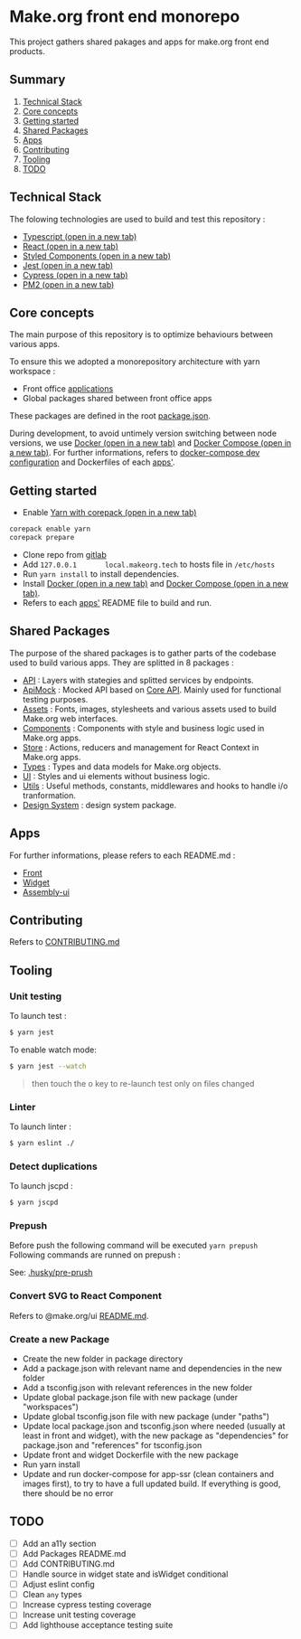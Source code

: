 # Make.org front end monorepo

This project gathers shared pakages and apps for make.org front end products.

## Summary

1. [Technical Stack](#technical_stack)
2. [Core concepts](#core_concepts)
3. [Getting started](#getting_started)
4. [Shared Packages](#shared_packages)
5. [Apps](#apps)
6. [Contributing](#contributing)
7. [Tooling](#tooling)
8. [TODO](#todo)

## <a name="technical_stack"></a>Technical Stack

The folowing technologies are used to build and test this repository :

- <a href="https://github.com/microsoft/TypeScript/" target="_blank">Typescript (open in a new tab)</a>
- <a href="https://github.com/facebook/react/" target="_blank">React (open in a new tab)</a>
- <a href="https://styled-components.com/" target="_blank">Styled Components (open in a new tab)</a>
- <a href="https://jestjs.io/" target="_blank">Jest (open in a new tab)</a>
- <a href="https://www.cypress.io/" target="_blank">Cypress (open in a new tab)</a>
- <a href="https://pm2.keymetrics.io/" target="_blank">PM2 (open in a new tab)</a>

## <a name="core_concepts"></a>Core concepts

The main purpose of this repository is to optimize behaviours between various apps.

To ensure this we adopted a monorepository architecture with yarn workspace :

- Front office [applications](./apps)
- Global packages shared between front office apps

These packages are defined in the root [package.json](./package.json).

During development, to avoid untimely version switching between node versions, we use <a href="https://www.docker.com/" target="_blank">Docker (open in a new tab)</a> and <a href="https://docs.docker.com/compose/install/" target="_blank">Docker Compose (open in a new tab)</a>.
For further informations, refers to [docker-compose dev configuration](./docker-compose.dev.yaml) and Dockerfiles of each [apps'](./apps).

## <a name="getting_started"></a>Getting started

- Enable <a href="https://yarnpkg.com/getting-started/install" target="_blank">Yarn with corepack (open in a new tab)</a>

```bash
corepack enable yarn
corepack prepare
```

- Clone repo from [gitlab](https://gitlab.com/makeorg/platform/monofront)
- Add `127.0.0.1       local.makeorg.tech` to hosts file in `/etc/hosts`
- Run `yarn install` to install dependencies.
- Install <a href="https://docs.docker.com/get-docker/" target="_blank">Docker (open in a new tab)</a> and <a href="https://docs.docker.com/compose/install/" target="_blank">Docker Compose (open in a new tab)</a>.
- Refers to each [apps'](./apps) README file to build and run.

## <a name="shared_packages"></a>Shared Packages

The purpose of the shared packages is to gather parts of the codebase used to build various apps.
They are splitted in 8 packages :

- [API](./package/api/README.md) : Layers with stategies and splitted services by endpoints.
- [ApiMock](./apimock/README.md) : Mocked API based on [Core API](https://gitlab.com/makeorg/platform/core-api). Mainly used for functional testing purposes.
- [Assets](./package/assets/REAME.md) : Fonts, images, stylesheets and various assets used to build Make.org web interfaces.
- [Components](./package/components/REAME.md) : Components with style and business logic used in Make.org apps.
- [Store](./package/store/REAME.md) : Actions, reducers and management for React Context in Make.org apps.
- [Types](./package/types/REAME.md) : Types and data models for Make.org objects.
- [UI](./package/ui/README.md) : Styles and ui elements without business logic.
- [Utils](./package/utils/README.md) : Useful methods, constants, middlewares and hooks to handle i/o tranformation.
- [Design System](./package/designsystem/README.md) : design system package.


## <a name="apps"></a>Apps

For further informations, please refers to each README.md :

- [Front](./apps/front/README.md)
- [Widget](./apps/widget/README.md)
- [Assembly-ui](./apps/assembly-ui/README.md)

## <a name="contributing"></a>Contributing

Refers to [CONTRIBUTING.md](./CONTRIBUTING.md)

## <a name="tooling"></a>Tooling

### Unit testing

To launch test :

```bash
$ yarn jest
```

To enable watch mode:

```bash
$ yarn jest --watch
```

> then touch the o key to re-launch test only on files changed

### Linter

To launch linter :

```bash
$ yarn eslint ./
```

### Detect duplications

To launch jscpd :

```bash
$ yarn jscpd
```

### Prepush

Before push the following command will be executed `yarn prepush`
Following commands are runned on prepush :


See: [.husky/pre-prush](.husky/pre-push)

### Convert SVG to React Component

Refers to @make.org/ui [README.md](./package/ui/README.md).

### Create a new Package

- Create the new folder in package directory
- Add a package.json with relevant name and dependencies in the new folder
- Add a tsconfig.json with relevant references in the new folder
- Update global package.json file with new package (under "workspaces")
- Update global tsconfig.json file with new package (under "paths")
- Update local package.json and tsconfig.json where needed (usually at least in front and widget),
  with the new package as "dependencies" for package.json and "references" for tsconfig.json
- Update front and widget Dockerfile with the new package
- Run yarn install
- Update and run docker-compose for app-ssr (clean containers and images first), to try to have a full updated build.
  If everything is good, there should be no error

## <a name="todo"></a>TODO

- [ ] Add an a11y section
- [ ] Add Packages README.md
- [ ] Add CONTRIBUTING.md
- [ ] Handle source in widget state and isWidget conditional
- [ ] Adjust eslint config
- [ ] Clean `any` types
- [ ] Increase cypress testing coverage
- [ ] Increase unit testing coverage
- [ ] Add lighthouse acceptance testing suite
